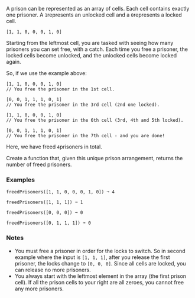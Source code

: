A prison can be represented as an array of cells. Each cell contains exactly one prisoner. A `1`represents an unlocked cell and a `0`represents a locked cell.

    [1, 1, 0, 0, 0, 1, 0]

Starting from the leftmost cell, you are tasked with seeing how many prisoners you can set free, with a catch. Each time you free a prisoner, the locked cells become unlocked, and the unlocked cells become locked again.

So, if we use the example above:

    [1, 1, 0, 0, 0, 1, 0]
    // You free the prisoner in the 1st cell.

    [0, 0, 1, 1, 1, 0, 1]
    // You free the prisoner in the 3rd cell (2nd one locked).

    [1, 1, 0, 0, 0, 1, 0]
    // You free the prisoner in the 6th cell (3rd, 4th and 5th locked).

    [0, 0, 1, 1, 1, 0, 1]
    // You free the prisoner in the 7th cell - and you are done!

Here, we have freed `4`prisoners in total.

Create a function that, given this unique prison arrangement, returns the number of freed prisoners.


### Examples ###
    freedPrisoners([1, 1, 0, 0, 0, 1, 0]) ➞ 4

    freedPrisoners([1, 1, 1]) ➞ 1

    freedPrisoners([0, 0, 0]) ➞ 0

    freedPrisoners([0, 1, 1, 1]) ➞ 0


### Notes ###
*   You must free a prisoner in order for the locks to switch. So in second example where the input is `[1, 1, 1]`, after you release the first prisoner, the locks change to `[0, 0, 0]`. Since all cells are locked, you can release no more prisoners.
*   You always start with the leftmost element in the array (the first prison cell). If all the prison cells to your right are all zeroes, you cannot free any more prisoners.